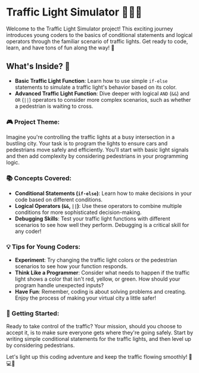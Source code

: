 # Traffic Light Simulator 🚦👧🚶

Welcome to the Traffic Light Simulator project! This exciting journey introduces young coders to the basics of conditional statements and logical operators through the familiar scenario of traffic lights. Get ready to code, learn, and have tons of fun along the way! 🚦

## What's Inside? 🎁

- **Basic Traffic Light Function**: Learn how to use simple `if-else` statements to simulate a traffic light's behavior based on its color.
- **Advanced Traffic Light Function**: Dive deeper with logical `AND` (`&&`) and `OR` (`||`) operators to consider more complex scenarios, such as whether a pedestrian is waiting to cross.

### 🎮 Project Theme:

Imagine you're controlling the traffic lights at a busy intersection in a bustling city. Your task is to program the lights to ensure cars and pedestrians move safely and efficiently. You'll start with basic light signals and then add complexity by considering pedestrians in your programming logic.

### 📚 Concepts Covered:

- **Conditional Statements (`if-else`)**: Learn how to make decisions in your code based on different conditions.
- **Logical Operators (`&&`, `||`)**: Use these operators to combine multiple conditions for more sophisticated decision-making.
- **Debugging Skills**: Test your traffic light functions with different scenarios to see how well they perform. Debugging is a critical skill for any coder!

### 💡 Tips for Young Coders:

- **Experiment**: Try changing the traffic light colors or the pedestrian scenarios to see how your function responds.
- **Think Like a Programmer**: Consider what needs to happen if the traffic light shows a color that isn't red, yellow, or green. How should your program handle unexpected inputs?
- **Have Fun**: Remember, coding is about solving problems and creating. Enjoy the process of making your virtual city a little safer!

### 🚀 Getting Started:

Ready to take control of the traffic? Your mission, should you choose to accept it, is to make sure everyone gets where they're going safely. Start by writing simple conditional statements for the traffic lights, and then level up by considering pedestrians. 

Let's light up this coding adventure and keep the traffic flowing smoothly! 🚦💻🎉

